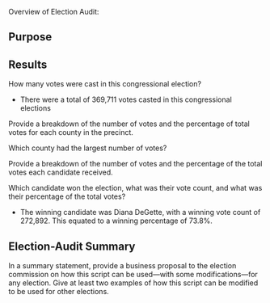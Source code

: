 Overview of Election Audit: 

## Purpose

## Results
How many votes were cast in this congressional election?
- There were a total of 369,711 votes casted in this congressional elections

Provide a breakdown of the number of votes and the percentage of total votes for each county in the precinct.

Which county had the largest number of votes?

Provide a breakdown of the number of votes and the percentage of the total votes each candidate received.

Which candidate won the election, what was their vote count, and what was their percentage of the total votes?
- The winning candidate was Diana DeGette, with a winning vote count of 272,892. This equated to a winning percentage of 73.8%.

## Election-Audit Summary
In a summary statement, provide a business proposal to the election commission on how this script can be used—with some modifications—for any election. Give at least two examples of how this script can be modified to be used for other elections.
